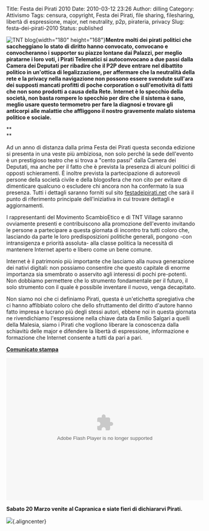 Title: Festa dei Pirati 2010
Date: 2010-03-12 23:26
Author: dilling
Category: Attivismo
Tags: censura, copyright, Festa dei Pirati, file sharing, filesharing, libertà di espressione, major, net neutrality, p2p, pirateria, privacy
Slug: festa-dei-pirati-2010
Status: published

![TNT blog](http://www.festadeipirati.net/materiali/static.jpg){width="180" height="168"}**Mentre molti dei pirati politici che saccheggiano lo stato di diritto hanno convocato, convocano e convocheranno i supporter su piazze lontane dai Palazzi, per meglio piratarne i loro voti, i Pirati Telematici si autoconvocano a due passi dalla Camera dei Deputati per ribadire che il P2P deve entrare nel dibattito politico in un'ottica di legalizzazione, per affermare che la neutralità della rete e la privacy nella navigazione non possono essere svendute sull'ara dei supposti mancati profitti di poche corporation o sull'emotività di fatti che non sono prodotti a causa della Rete. Internet è lo specchio della società, non basta rompere lo specchio per dire che il sistema è sano, meglio usare questo termometro per fare la diagnosi e trovare gli anticorpi alle malattie che affliggono il nostro gravemente malato sistema politico e sociale.**

**  
**

<!--more-->  
Ad un anno di distanza dalla prima Festa dei Pirati questa seconda edizione si presenta in una veste più ambiziosa, non solo perché la sede dell'evento è un prestigioso teatro che si trova a "cento passi" dalla Camera dei Deputati, ma anche per il fatto che è prevista la presenza di alcuni politici di opposti schieramenti. È inoltre prevista la partecipazione di autorevoli persone della società civile e della blogosfera che non cito per evitare di dimenticare qualcuno o escludere chi ancora non ha confermato la sua presenza. Tutti i dettagli saranno forniti sul sito [festadeipirati.net](http://www.festadeipirati.net/) che sarà il punto di riferimento principale dell'iniziativa in cui trovare dettagli e aggiornamenti.

I rappresentanti del Movimento ScambioEtico e di TNT Village saranno ovviamente presenti e contribuiscono alla promozione dell'evento invitando le persone a partecipare a questa giornata di incontro tra tutti coloro che, lasciando da parte le loro predisposizioni politiche generali, pongono -con intransigenza e priorità assoluta- alla classe politica la necessità di mantenere Internet aperto e libero come un bene comune.

Internet è il patrimonio più importante che lasciamo alla nuova generazione dei nativi digitali: non possiamo consentire che questo capitale di enorme importanza sia smembrato o asservito agli interessi di pochi pre-potenti. Non dobbiamo permettere che lo strumento fondamentale per il futuro, il solo strumento con il quale è possibile inventare il nuovo, venga decapitato.

Non siamo noi che ci definiamo Pirati, questa è un'etichetta spregiativa che ci hanno affibbiato coloro che dello sfruttamento del diritto d'autore hanno fatto impresa e lucrano più degli stessi autori, ebbene noi in questa giornata ne rivendichiamo l'espressione nella chiave data da Emilio Salgari a quelli della Malesia, siamo i Pirati che vogliono liberare la conoscenza dalla schiavitù delle major e difendere la libertà di espressione, informazione e formazione che Internet consente a tutti da pari a pari.

**[Comunicato stampa](http://forum.tntvillage.scambioetico.org/tntforum/index.php?showtopic=204712)**

<object classid="clsid:d27cdb6e-ae6d-11cf-96b8-444553540000" width="520" height="375" codebase="http://download.macromedia.com/pub/shockwave/cabs/flash/swflash.cab#version=6,0,40,0"><param name="src" value="http://blog.tntvillage.scambioetico.org/wp-content/uploads/2010/03/Festadeipiratidef.pdf#navpanes=0"></param><embed type="application/x-shockwave-flash" width="520" height="375" src="http://blog.tntvillage.scambioetico.org/wp-content/uploads/2010/03/Festadeipiratidef.pdf#navpanes=0"></embed></object>

**Sabato 20 Marzo venite al Capranica e siate fieri di dichiararvi Pirati.**

![](http://www.partito-pirata.it/magazzino/Festa-dei-pirati-SITO-.jpg){.aligncenter}
